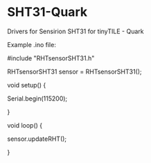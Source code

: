 # SHT31-Quark
Drivers for Sensirion SHT31 for tinyTILE - Quark

Example .ino file:


#include "RHTsensorSHT31.h"

RHTsensorSHT31 sensor = RHTsensorSHT31();

void setup() {

  Serial.begin(115200);
  
}

void loop() {

  sensor.updateRHT();
  
}
